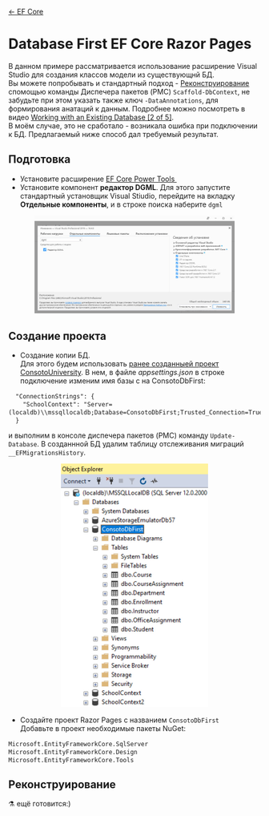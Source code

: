 [← EF Core](/README.md)  

# Database First EF Core Razor Pages

В данном примере рассматривается использование расширение Visual Studio для создания классов модели из существующнй БД.  
Вы можете попробывать и стандартный подход - [Реконструирование](https://docs.microsoft.com/ru-ru/ef/core/managing-schemas/scaffolding) спомощью команды Диспечера пакетов (PMC) `Scaffold-DbContext`, не забудьте при этом указать также ключ `-DataAnnotations`, для формирования анатаций к данным. Подробнее можно посмотреть в видео [Working with an Existing Database [2 of 5]](https://channel9.msdn.com/Series/Entity-Framework-Core-101/Working-with-an-Existing-Database).  
В моём случае, это не сработало - возникала ошибка при подключении к БД. Предлагаемый ниже способ дал требуемый результат.

## Подготовка
* Установите расширение <a href="https://marketplace.visualstudio.com/items?itemName=ErikEJ.EFCorePowerTools">EF Core Power Tools <img src="https://erikej.gallerycdn.vsassets.io/extensions/erikej/efcorepowertools/2.4.0/1581168364918/Microsoft.VisualStudio.Services.Icons.Default" width="32" alt=""></a>  
* Установите компонент **редактор DGML**. Для этого запустите стандартный установщик Visual Stiudio, перейдите на вкладку **Отдельные компоненты**, и в строке поиска наберите `dgml`

<p align="center">
     <img src="/Images/dgml.jpg" width="400" alt="">  
</p>

## Создание проекта
* Создание копии БД.  
Для этого будем использовать [ранее созданныей проект ConsotoUniversity](EF-Core-Razor-Pages.md). В нем, в файле _appsettings.json_ в строке подключение изменим имя базы с на ConsotoDbFirst:
```
  "ConnectionStrings": {
    "SchoolContext": "Server=(localdb)\\mssqllocaldb;Database=ConsotoDbFirst;Trusted_Connection=True;MultipleActiveResultSets=true"
  }
```
и выполним в консоле диспечера пакетов (PMC) команду `Update-Database`. В созданнной БД удалим таблицу отслеживания миграций `__EFMigrationsHistory`. 

<p align="center">
     <img src="/Images/db-first.jpg" width="294" alt="">
</p>

* Создайте проект Razor Pages с названием `ConsotoDbFirst`  
Добавьте в проект необходимые пакеты NuGet:
```
Microsoft.EntityFrameworkCore.SqlServer
Microsoft.EntityFrameworkCore.Design
Microsoft.EntityFrameworkCore.Tools
```

## Реконструирование 
⚗ ещё готовится:)
